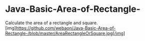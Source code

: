 # Java-Basic-Area-of-Rectangle-
Calculate the area of a rectangle and square.
[img]https://github.com/webaon/Java-Basic-Area-of-Rectangle-/blob/master/AreaRectangleOrSquare.jpg[/img]
